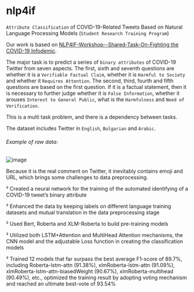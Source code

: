 # nlp4if

`Attribute Classification` of COVID-19-Related Tweets Based on Natural Language Processing Models (`Student Research Training Program`)



Our work is based on [NLP4IF-Workshop--Shared-Task-On-Fighting the COVID-19 Infodemic](https://github.com/Veneziahhh/nlp4if/blob/main/nlp4if.md).

The major task is to predict a series of `binary attributes` of COVID-19 Twitter from seven aspects. The first, sixth and seventh questions are whether it is a `Verifiable Factual Claim`, whether it is `Harmful to Society` and whether it `Requires Attention`. The second, third, fourth and fifth questions are based on the first question. If it is a factual statement, then it is necessary to further judge whether it is `False Information`, whether it arouses `Interest to General Public`, what is the `Harmfulness` and `Need of Verification`. 

This is a multi task problem, and there is a dependency between tasks.

The dataset includes Twitter in `English`, `Bulgarian` and `Arabic`. 

###### Example of raw data:

 ![image](https://user-images.githubusercontent.com/58615742/202167251-c7fe2c14-ad2c-4ab5-86ab-94a0aa8a2233.png)


Because it is the real comment on Twitter, it inevitably contains emoji and URL, which brings some challenges to data preprocessing.



² Created a neural network for the training of the automated identifying of a COVID-19 tweet’s binary attribute

² Enhanced the data by keeping labels on different language training datasets and mutual translation in the data preprocessing stage 

² Used Bert, Roberta and XLM-Roberta to build pre-training models

² Utilized both LSTM+Attention and MultiHead Attention mechanisms, the CNN model and the adjustable Loss function in creating the classification models

² Trained 12 models that far surpass the best average F1-score of 89.7%, including Roberta-lstm-attn (91.38%), xlmRoberta-lstm-attn (91.09%), xlmRoberta-lstm-attn-biasedWeight (90.67%), xlmRoberta-multihead (90.49%), etc., optimized the training result by adopting voting mechanism and reached an ultimate best-vote of 93.54%



